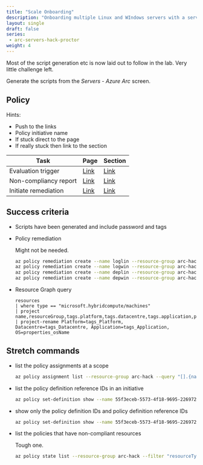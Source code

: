 ```yaml
---
title: "Scale Onboarding"
description: "Onboarding multiple Linux and WIndows servers with a service principal, then automate conneting with the azcmagent."
layout: single
draft: false
series:
 - arc-servers-hack-proctor
weight: 4
---
```


Most of the script generation etc is now laid out to follow in the lab. Very little challenge left.

Generate the scripts from the _Servers - Azure Arc_ screen.

## Policy

Hints:

* Push to the links
* Policy initiative name
* If stuck direct to the page
* If really stuck then link to the section

| Task | Page | Section |
|---|---|---|
| Evaluation trigger | [Link](https://docs.microsoft.com/azure/governance/policy/how-to/get-compliance-data) | [Link](https://docs.microsoft.com/azure/governance/policy/how-to/get-compliance-data#on-demand-evaluation-scan---azure-cli) |
| Non-compliancy report | [Link]() | [Link]() |
| Initiate remediation | [Link]() | [Link]() |

## Success criteria

* Scripts have been generated and include password and tags

* Policy remediation

    Might not be needed.

    ```bash
    az policy remediation create --name loglin --resource-group arc-hack --resource-type Microsoft.HybridCompute/machines --policy-assignment f5542fa9dd304b23b1b0823a --definition-reference-id LogAnalyticsExtension_Linux_HybridVM_Deploy
    az policy remediation create --name logwin --resource-group arc-hack --resource-type Microsoft.HybridCompute/machines --policy-assignment f5542fa9dd304b23b1b0823a --definition-reference-id LogAnalyticsExtension_Windows_HybridVM_Deploy
    az policy remediation create --name deplin --resource-group arc-hack --resource-type Microsoft.HybridCompute/machines --policy-assignment f5542fa9dd304b23b1b0823a --definition-reference-id DependencyAgentExtension_Linux_HybridVM_Deploy
    az policy remediation create --name depwin --resource-group arc-hack --resource-type Microsoft.HybridCompute/machines --policy-assignment f5542fa9dd304b23b1b0823a --definition-reference-id DependencyAgentExtension_Windows_HybridVM_Deploy
    ```

* Resource Graph query

    ```text
    resources
    | where type == "microsoft.hybridcompute/machines"
    | project name,resourceGroup,tags.platform,tags.datacentre,tags.application,properties.osName,id
    | project-rename Platform=tags_Platform, Datacentre=tags_Datacentre, Application=tags_Application, OS=properties_osName
    ```

## Stretch commands

* list the policy assignments at a scope

    ```bash
    az policy assignment list --resource-group arc-hack --query "[].{name:name, desc:displayName, policyDefinition:policyDefinitionId}" --output table
    ```

* list the policy definition reference IDs in an initiative

    ```bash
    az policy set-definition show --name 55f3eceb-5573-4f18-9695-226972c6d74a --query policyDefinitions[] --output yamlc
    ```

* show only the policy definition IDs and policy definition reference IDs

    ```bash
    az policy set-definition show --name 55f3eceb-5573-4f18-9695-226972c6d74a --query "policyDefinitions[].{id:policyDefinitionId, referenceID:policyDefinitionReferenceId}"
    ```

* list the policies that have non-compliant resources

    Tough one.

    ```bash
    az policy state list --resource-group arc-hack --filter "resourceType eq 'Microsoft.HybridCompute/machines' and complianceState eq 'NonCompliant' and policySetDefinitionName eq '55f3eceb-5573-4f18-9695-226972c6d74a'" --query "[].[policyAssignmentName, policyDefinitionReferenceId]" --output tsv | sort -u
    ```
